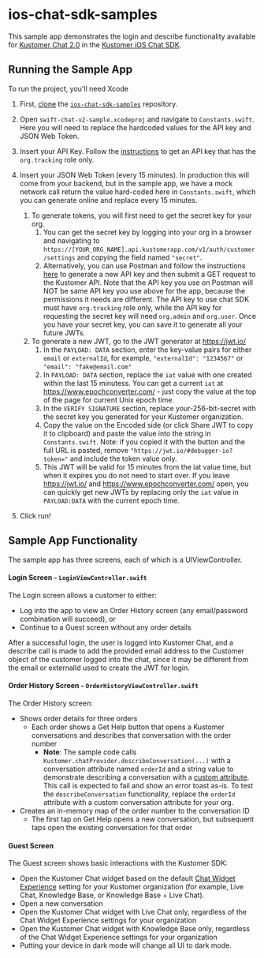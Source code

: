# ios-chat-sdk-samples

This sample app demonstrates the login and describe functionality available for [Kustomer Chat 2.0](https://help.kustomer.com/introduction-kustomer-chat-H1xk1Gb8v) in the [Kustomer iOS Chat SDK](https://developer.kustomer.com/chat-sdk/v2-iOS/docs).

## Running the Sample App

To run the project, you'll need Xcode

1. First, [clone](https://docs.github.com/en/github/creating-cloning-and-archiving-repositories/cloning-a-repository-from-github/cloning-a-repository) the [`ios-chat-sdk-samples`](https://github.com/kustomer/ios-chat-sdk-samples) repository.

2. Open `swift-chat-v2-sample.xcodeproj` and navigate to `Constants.swift`. Here you will need to replace the hardcoded values for the API key and JSON Web Token.

3. Insert your API Key. Follow the [instructions](https://developer.kustomer.com/chat-sdk/v2-iOS/docs#manually-generate-the-api-key) to get an API key that has the `org.tracking` role only.

4. Insert your JSON Web Token (every 15 minutes). In production this will come from your backend, but in the sample app, we have a mock network call return the value hard-coded here in `Constants.swift`, which you can generate online and replace every 15 minutes.
    1. To generate tokens, you will first need to get the secret key for your org. 
        1. You can get the secret key by logging into your org in a browser and navigating to `https://[YOUR_ORG_NAME].api.kustomerapp.com/v1/auth/customer/settings` and copying the field named `"secret"`. 
        2. Alternatively, you can use Postman and follow the instructions [here](https://developer.kustomer.com/chat-sdk/v2-iOS/docs/authentication#step-1-generate-a-new-kustomer-api-key) to generate a new API key and then submit a GET request to the Kustomer API. Note that the API key you use on Postman will NOT be same API key you use above for the app, because the permissions it needs are different. The API key to use chat SDK must have `org.tracking` role only, while the API key for requesting the secret key will need `org.admin` and `org.user`. Once you have your secret key, you can save it to generate all your future JWTs.
    2. To generate a new JWT, go to the JWT generator at https://jwt.io/
        1. In the `PAYLOAD: DATA` section, enter the key-value pairs for either `email` or `externalId`, for example, `"externalId": "1234567"` or `"email": "fake@email.com"`
        2. In `PAYLOAD: DATA` section, replace the `iat` value with one created within the last 15 minutess. You can get a current `iat` at https://www.epochconverter.com/ - just copy the value at the top of the page for current Unix epoch time.
        3. In the `VERIFY SIGNATURE` section, replace your-256-bit-secret with the secret key you generated for your Kustomer organization.
        4. Copy the value on the Encoded side (or click Share JWT to copy it to clipboard) and paste the value into the string in `Constants.swift`. Note: if you copied it with the button and the full URL is pasted, remove `"https://jwt.io/#debugger-io?token="` and include the token value only. 
        5. This JWT will be valid for 15 minutes from the iat value time, but when it expires you do not need to start over. If you leave https://jwt.io/ and https://www.epochconverter.com/ open, you can quickly get new JWTs by replacing only the `iat` value in `PAYLOAD:DATA` with the current epoch time.
5. Click run!

## Sample App Functionality

The sample app has three screens, each of which is a UIViewController.

#### Login Screen - `LoginViewController.swift`
The Login screen allows a customer to either:

- Log into the app to view an Order History screen (any email/password combination will succeed), or
- Continue to a Guest screen without any order details

After a successful login, the user is logged into Kustomer Chat, and a describe call is made to add the provided email address to the Customer object of the customer logged into the chat, since it may be different from the email or externalId used to create the JWT for login.

#### Order History Screen - `OrderHistoryViewController.swift`
The Order History screen:

- Shows order details for three orders
    - Each order shows a Get Help button that opens a Kustomer conversations and describes that conversation with the order number           
      * **Note**: The sample code calls `Kustomer.chatProvider.describeConversation(...)` with a conversation attribute named `orderId` and a string value to demonstrate describing a conversation with a [custom attribute](https://developer.kustomer.com/chat-sdk/v2-iOS/docs/describe-conversation#use-custom-attributes). This call is expected to fail and show an error toast as-is. To test the `describeConversation` functionality, replace the `orderId` attribute with a custom conversation attribute for your org.
- Creates an in-memory map of the order number to the conversation ID
    - The first tap on Get Help opens a new conversation, but subsequent taps open the existing conversation for that order

#### Guest Screen
The Guest screen shows basic interactions with the Kustomer SDK:

- Open the Kustomer Chat widget based on the default [Chat Widget Experience](https://help.kustomer.com/chat-design-Skgvx4KQf#chat-widget-experience) setting for your Kustomer organization (for example, Live Chat, Knowledge Base, or Knowledge Base + Live Chat).
- Open a new conversation
- Open the Kustomer Chat widget with Live Chat only, regardless of the Chat Widget Experience settings for your organization
- Open the Kustomer Chat widget with Knowledge Base only, regardless of the Chat Widget Experience settings for your organization
- Putting your device in dark mode will change all UI to dark mode.

